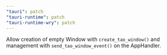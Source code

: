 ```yaml
---
"tauri": patch
"tauri-runtime": patch
"tauri-runtime-wry": patch
---
```


Allow creation of empty Window with `create_tao_window()` and management with `send_tao_window_event()` on the AppHandler.
